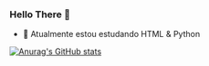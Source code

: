 ### Hello There 👋

- 🌱 Atualmente estou estudando HTML & Python
  
[![Anurag's GitHub stats](https://github-readme-stats.vercel.app/api?username=anuraghazra)](https://github.com/enzorooschqueiroz/github-readme-stats)
